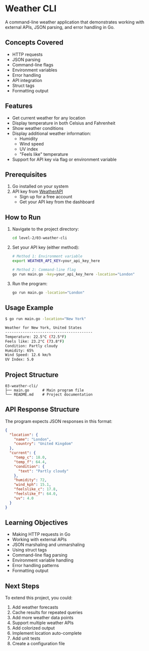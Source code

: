 # Weather CLI

A command-line weather application that demonstrates working with external APIs, JSON parsing, and error handling in Go.

## Concepts Covered

- HTTP requests
- JSON parsing
- Command-line flags
- Environment variables
- Error handling
- API integration
- Struct tags
- Formatting output

## Features

- Get current weather for any location
- Display temperature in both Celsius and Fahrenheit
- Show weather conditions
- Display additional weather information:
  - Humidity
  - Wind speed
  - UV index
  - "Feels like" temperature
- Support for API key via flag or environment variable

## Prerequisites

1. Go installed on your system
2. API key from [WeatherAPI](https://www.weatherapi.com/)
   - Sign up for a free account
   - Get your API key from the dashboard

## How to Run

1. Navigate to the project directory:
   ```bash
   cd level-2/03-weather-cli
   ```

2. Set your API key (either method):
   ```bash
   # Method 1: Environment variable
   export WEATHER_API_KEY=your_api_key_here

   # Method 2: Command-line flag
   go run main.go -key=your_api_key_here -location="London"
   ```

3. Run the program:
   ```bash
   go run main.go -location="London"
   ```

## Usage Example

```bash
$ go run main.go -location="New York"

Weather for New York, United States
----------------------------------------
Temperature: 22.5°C (72.5°F)
Feels like: 23.2°C (73.8°F)
Condition: Partly cloudy
Humidity: 65%
Wind Speed: 12.6 km/h
UV Index: 5.0
```

## Project Structure

```
03-weather-cli/
├── main.go      # Main program file
└── README.md    # Project documentation
```

## API Response Structure

The program expects JSON responses in this format:
```json
{
  "location": {
    "name": "London",
    "country": "United Kingdom"
  },
  "current": {
    "temp_c": 18.0,
    "temp_f": 64.4,
    "condition": {
      "text": "Partly cloudy"
    },
    "humidity": 72,
    "wind_kph": 15.1,
    "feelslike_c": 17.8,
    "feelslike_f": 64.0,
    "uv": 4.0
  }
}
```

## Learning Objectives

- Making HTTP requests in Go
- Working with external APIs
- JSON marshaling and unmarshaling
- Using struct tags
- Command-line flag parsing
- Environment variable handling
- Error handling patterns
- Formatting output

## Next Steps

To extend this project, you could:
1. Add weather forecasts
2. Cache results for repeated queries
3. Add more weather data points
4. Support multiple weather APIs
5. Add colorized output
6. Implement location auto-complete
7. Add unit tests
8. Create a configuration file

